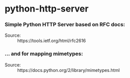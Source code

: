 # python-http-server

### Simple Python HTTP Server based on RFC docs:
<dl>
  <dt>Source:</dt>
  <dd>https://tools.ietf.org/html/rfc2616</dd>
</dl>

### ... and for mapping mimetypes:
<dl>
  <dt>Source:</dt>
  <dd>https://docs.python.org/2/library/mimetypes.html</dd>
</dl>
